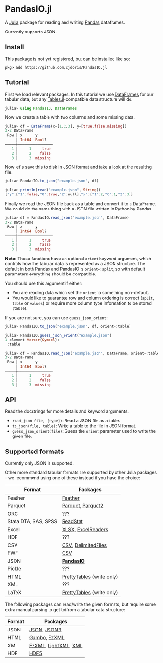 # PandasIO.jl

A
[Julia](https://julialang.org/)
package for reading and writing
[Pandas](https://pandas.pydata.org/)
dataframes.

Currently supports JSON.

## Install

This package is not yet registered, but can be installed like so:

```
pkg> add https://github.com/cjdoris/PandasIO.jl
```

## Tutorial

First we load relevant packages. In this tutorial we use
[DataFrames](https://dataframes.juliadata.org/stable/)
for our tabular data, but any
[Tables.jl](https://tables.juliadata.org/stable/)-compatible
data structure will do.

```julia
julia> using PandasIO, DataFrames
```

Now we create a table with two columns and some missing data.

```julia
julia> df = DataFrame(x=[1,2,3], y=[true,false,missing])
3×2 DataFrame
 Row │ x      y
     │ Int64  Bool?
─────┼────────────────
   1 │     1     true
   2 │     2    false
   3 │     3  missing
```

Now let's save this to disk in JSON format and take a look at the resulting file.

```julia
julia> PandasIO.to_json("example.json", df)

julia> println(read("example.json", String))
{"y":{"1":false,"0":true,"2":null},"x":{"1":2,"0":1,"2":3}}
```

Finally we read the JSON file back as a table and convert it to a DataFrame. We could do the
same thing with a JSON file written in Python by Pandas.

```julia
julia> df = PandasIO.read_json("example.json", DataFrame)
3×2 DataFrame
 Row │ x      y
     │ Int64  Bool?
─────┼────────────────
   1 │     1     true
   2 │     2    false
   3 │     3  missing
```

**Note:** These functions have an optional `orient` keyword argument, which controls
how the tabular data is represented as a JSON structure. The default in both Pandas and
PandasIO is `orient=:split`, so with default parameters everything should be compatible.

You should use this argument if either:
- You are reading data which set the `orient` to something non-default.
- You would like to guarantee row and column ordering is correct (`split`, `table` or
  `values`) or require more column type information to be stored (`table`).

If you are not sure, you can use `guess_json_orient`:

```julia
julia> PandasIO.to_json("example.json", df, orient=:table)

julia> PandasIO.guess_json_orient("example.json")
1-element Vector{Symbol}:
 :table

julia> df = PandasIO.read_json("example.json", DataFrame, orient=:table)
3×2 DataFrame
 Row │ x      y
     │ Int64  Bool?
─────┼────────────────
   1 │     1     true
   2 │     2    false
   3 │     3  missing
```

## API

Read the docstrings for more details and keyword arguments.
- `read_json(file, [type])`: Read a JSON file as a table.
- `to_json(file, table)`: Write a table to the file in JSON format.
- `guess_json_orient(file)`: Guess the `orient` parameter used to write the given file.

## Supported formats

Currently only JSON is supported.

Other more standard tabular formats are supported by other Julia packages - we recommend
using one of these instead if you have the choice:

| Format | Packages |
| ------ | -------- |
| Feather | [Feather](https://feather.juliadata.org/stable/) |
| Parquet | [Parquet](https://github.com/JuliaIO/Parquet.jl), [Parquet2](https://expandingman.gitlab.io/Parquet2.jl/) |
| ORC | ??? |
| Stata DTA, SAS, SPSS | [ReadStat](https://github.com/queryverse/ReadStat.jl) |
| Excel | [XLSX](https://felipenoris.github.io/XLSX.jl/stable/), [ExcelReaders](https://github.com/queryverse/ExcelReaders.jl) |
| HDF | ??? |
| CSV | [CSV](https://csv.juliadata.org/stable/), [DelimitedFiles](https://docs.julialang.org/en/v1/stdlib/DelimitedFiles/) |
| FWF | [CSV](https://csv.juliadata.org/stable/examples.html#ignorerepeated_example) |
| JSON | [**PandasIO**](https://github.com/cjdoris/PandasIO.jl) |
| Pickle | ??? |
| HTML | [PrettyTables](https://ronisbr.github.io/PrettyTables.jl/stable/man/html_backend/) (write only) |
| XML | ??? |
| LaTeX | [PrettyTables](https://ronisbr.github.io/PrettyTables.jl/stable/man/latex_backend/) (write only) |

The following packages can read/write the given formats, but require some extra manual
parsing to get to/from a tabular data structure:

| Format | Packages |
| ------ | -------- |
| JSON | [JSON](https://github.com/JuliaIO/JSON.jl), [JSON3](https://quinnj.github.io/JSON3.jl/stable/) |
| HTML | [Gumbo](https://github.com/JuliaWeb/Gumbo.jl), [EzXML](https://juliaio.github.io/EzXML.jl/stable/) |
| XML | [EzXML](https://juliaio.github.io/EzXML.jl/stable/), [LightXML](https://github.com/JuliaIO/LightXML.jl), [XML](https://github.com/JuliaComputing/XML.jl) |
| HDF | [HDF5](https://juliaio.github.io/HDF5.jl/stable/) |
